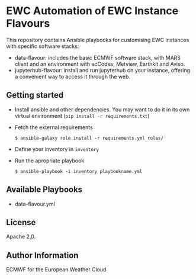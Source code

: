 EWC Automation of EWC Instance Flavours
=======================================

This repository contains Ansible playbooks for customising EWC instances with specific software stacks:

- data-flavour: includes the basic ECMWF software stack, with MARS client and an environment with ecCodes, Metview, Earthkit and Aviso.
- jupyterhub-flavour: install and run jupyterhub on your instance, offering a convenient way to access it through the web.

Getting started
---------------

* Install ansible and other dependencies. You may want to do it in its own virtual environment (`pip install -r requirements.txt`)
* Fetch the external requirements
  ```
  $ ansible-galaxy role install -r requirements.yml roles/
  ```

* Define your inventory in `inventory`
* Run the apropriate playbook 

  ```
  $ ansible-playbook -i inventory playbookname.yml
  ```

Available Playbooks
-------------------
- data-flavour.yml

License
-------
Apache 2.0.

Author Information
------------------
ECMWF for the European Weather Cloud
